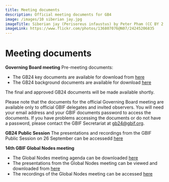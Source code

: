 ```yaml
---
title: Meeting documents
description: Official meeting documents for GB4
image: /images/10 siberian jay.jpg
imageTitle: Siberian jay (Perisoreus infaustus) by Peter Pham (CC BY 2.0)
imageLink: https://www.flickr.com/photos/136807076@N07/24245206835
---
```


# Meeting documents

**Governing Board meeting**
Pre-meeting documents:
- The GB24 key documents are available for download from [here](https://directory.gbif.org/documents/governing_board/GB24_2017_Helsinki/GB24_Pre-meeting_documents/)
- The GB24 background documents are available for download [here](https://directory.gbif.org/documents/governing_board/GB24_2017_Helsinki/GB24_Background_documents/)

The final and approved GB24 documents will be made available shortly.

Please note that the documents for the official Governing Board meeting are available only to official GBIF delegates and invited observers. You will need your email address and your GBIF documents password to access the documents. If you have problems accessing the documents or do not have a password, please contact the GBIF Secretariat at [gb24@gbif.org](mailto:gb24@gbif.org). 

**GB24 Public Session**
The presentations and recordings from the GBIF Public Session on 26 September can be accessedd [here](https://www.gbif.org/event/83360/gb24-24th-meeting-of-the-gbif-governing-board)

**14th GBIF Global Nodes meeting**
- The Global Nodes meeting agenda can be downloaded [here](https://gb24.gbif.org/raw/GNM14_Draft_Agenda.pdf)
- The presentations from the Global Nodes meeting can be viewed and downloaded from [here](https://gbif.box.com/s/mq1q92j9lqxfxatb80sjkzk33z3njkim)
- The recordings of the Global Nodes meeting can be accessed [here](https://www.idigbio.org/wiki/index.php/The_24th_meeting_of_the_GBIF_Governing_Board)



